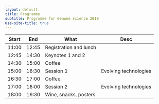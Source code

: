 ```yaml
---
layout: default
title: Programme
subtitle: Programme for Genome Science 2019
use-site-title: true
---
```


| Start | End   | What                   | Desc                  |
|-------|-------|------------------------|-----------------------|
| 11:00 | 12:45 | Registration and lunch |                       |
| 12:45 | 14:30 | Keynotes 1 and 2       |                       |
| 14:30 | 15:00 | Coffee                 |                       |
| 15:00 | 16:30 | Session 1              | Evolving technologies |
| 16:30 | 17:00 | Coffee                 |                       |
| 17:00 | 18:00 | Session 2              | Evolving technologies |
| 18:00 | 19:30 | Wine, snacks, posters  |                       |

